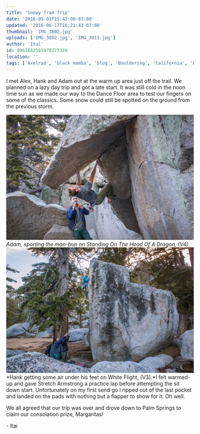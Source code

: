 ```yaml
---
title: 'Snowy Tram Trip'
date: '2016-05-01T15:42:00-07:00'
updated: '2016-06-17T16:21:43-07:00'
thumbnail: 'IMG_3802.jpg'
uploads: ['IMG_3802.jpg', 'IMG_3813.jpg']
author: 'Itai'
id: 8061682565878277328
location: ''
tags: ['Axelrad', 'black mamba', 'blog', 'Bouldering', 'California', 'Five', 'Five Ten', 'granite', 'highball', 'Itai', 'Tramway']
---
```

I met Alex, Hank and Adam out at the warm up area just off the trail. We planned on a lazy day trip and got a late start. It was still cold in the noon time sun as we made our way to the Dance Floor area to test our fingers on some of the classics. Some snow could still be spotted on the ground from the previous storm.

![image alt](uploads/IMG_3802.jpg)*Adam, sporting the man-bun on Standing On The Head Of A Dragon, (V4).*![image alt](uploads/IMG_3813.jpg)*Hank getting some air under his feet on White Flight, (V3).*I felt warmed-up and gave Stretch Armstrong a practice lap before attempting the sit down start. Unfortunately on my first send go I ripped out of the last pocket and landed on the pads with nothing but a flapper to show for it. Oh well.

We all agreed that our trip was over and drove down to Palm Springs to claim our consolation prize, Margaritas!

\- Itai
